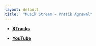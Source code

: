 ```yaml
---
layout: default
title:  "Musik Stream - Pratik Agrawal"
---
```

* **[8Tracks](https://8tracks.com/mix_sets/liked:13821643/1)**

* **[YouTube](https://www.youtube.com/channel/UCovXvdez4dVbELrbmd60EOw/playlists?view=1&sort=dd&shelf_id=0)**

